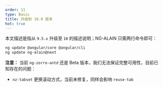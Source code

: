 ```yaml
---
order: 11
type: Basic
title: 升级到 10.0 版本
hot: true
---
```


本文描述是指从 `9.5.x` 升级至 `10` 的描述说明；NG-ALAIN 只需两行命令即可：

```bash
ng update @angular/core @angular/cli
ng update ng-alain@next
```

**注意：** 当前 `ng-zorro-antd` 还是 Beta 版本，我们无法保证完整可用性，目前已知存在的问题：

- `nz-tabset` 更换滚动方式，当前未修复，同样会影响 `reuse-tab`
